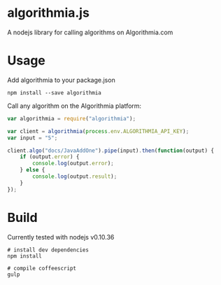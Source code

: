 algorithmia.js
==============

A nodejs library for calling algorithms on Algorithmia.com


Usage
=====

Add algorithmia to your package.json

    npm install --save algorithmia


Call any algorithm on the Algorithmia platform:

```javascript
var algorithmia = require("algorithmia");

var client = algorithmia(process.env.ALGORITHMIA_API_KEY);
var input = "5";

client.algo("docs/JavaAddOne").pipe(input).then(function(output) {
    if (output.error) {
        console.log(output.error);
    } else {
        console.log(output.result);
    }
});
```

Build
=====

Currently tested with nodejs v0.10.36

    # install dev dependencies
    npm install

    # compile coffeescript
    gulp
